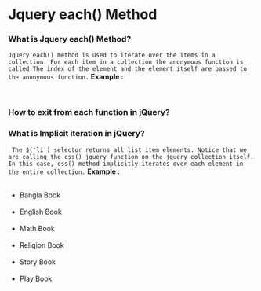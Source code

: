 # Jquery each() Method
### What  is Jquery each() Method?
`Jquery each() method is used to iterate over the items in a collection. For each item in a collection the anonymous function is called.The index of the element and the element itself are passed to the anonymous function.`
**Example :**
   <script></br>
        $(document).ready(function(){</br>
            $("#bookName").click(function(){</br>
                $("li").each(function(index, Element){</br>
                    alert("Index :"+index+", Element :"+$(this).text());</br>
                    if($(this).text()=='Bangla Book'){</br>
                        confirm("this is my book");</br>
                    }</br>
                })</br>
            })</br>
        })</br>
    </script></br>
  ### How to exit from each function in jQuery?
  <script type="text/javascript"> </br>
     $("#bookName").click(function(){ </br>
                $("li").each(function(index, element){ </br>
                    if($(element).text()=="Math Book"){ </br>
                        return false; </br>
                    } </br>
                    alert("Text :"+$(element).text()); </br>
                }) </br>
            }) </br>
</script>
### What is Implicit iteration in jQuery?
` The $('li') selector returns all list item elements. Notice that we are calling the css() jquery function on the jquery collection itself. In this case, css() method implicitly iterates over each element in the entire collection.`
**Example :**
<ul></br>
                <li>Bangla Book</li></br>
                <li>English Book</li></br>
                <li>Math Book</li></br>
                <li>Religion Book</li></br>
                <li>Story Book</li></br>
                <li>Play Book</li></br>
</ul></br>
<script></br>
   $(document).ready(function(){</br>
                $("li").each(function(index, Element){  </br>            
                    $(this).css('color','red');</br>
                }) </br>
             })</br>
</script>
    

